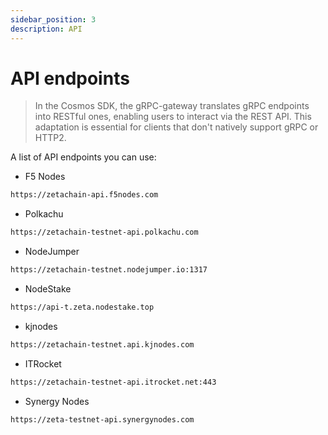 ```yaml
---
sidebar_position: 3
description: API
---
```


# API endpoints

> In the Cosmos SDK, the gRPC-gateway translates gRPC endpoints into RESTful ones, enabling users to interact via the REST API. This adaptation is essential for clients that don't natively support gRPC or HTTP2.

A list of API endpoints you can use:

* F5 Nodes
```bash
https://zetachain-api.f5nodes.com
```

* Polkachu
```bash
https://zetachain-testnet-api.polkachu.com
```

* NodeJumper
```bash
https://zetachain-testnet.nodejumper.io:1317
```

* NodeStake
```bash
https://api-t.zeta.nodestake.top
```

* kjnodes
```bash
https://zetachain-testnet.api.kjnodes.com
```

* ITRocket
```bash
https://zetachain-testnet-api.itrocket.net:443
```

* Synergy Nodes
```bash
https://zeta-testnet-api.synergynodes.com
```

